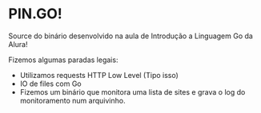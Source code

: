 

# PIN.GO!

Source do binário desenvolvido na aula de Introdução a Linguagem Go da Alura! 

Fizemos algumas paradas legais: 

* Utilizamos requests HTTP Low Level (Tipo isso)
* IO de files com Go
* Fizemos um binário que monitora uma lista de sites e grava o log do monitoramento num arquivinho. 